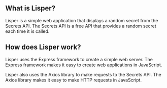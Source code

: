 ## What is Lisper?

Lisper is a simple web application that displays a random secret from the Secrets API. The Secrets API is a free API that provides a random secret each time it is called.

## How does Lisper work?

Lisper uses the Express framework to create a simple web server. The Express framework makes it easy to create web applications in JavaScript.

Lisper also uses the Axios library to make requests to the Secrets API. The Axios library makes it easy to make HTTP requests in JavaScript.
